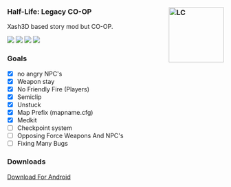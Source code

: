 ### Half-Life: Legacy CO-OP <img align="right" width="128" height="128" src="https://github.com/hasandramali/xash3d-lc/assets/96012695/8cf10998-4d6b-4052-b511-2f74e470c027" alt="LC" />

Xash3D based story mod but CO-OP.

![](https://img.shields.io/github/issues/hasandramali/xash3d-schl) ![](https://img.shields.io/github/forks/hasandramali/xash3d-schl) ![](https://img.shields.io/github/stars/hasandramali/xash3d-schl) ![](https://img.shields.io/github/license/hasandramali/xash3d-schl)

### Goals
- [x] no angry NPC's
- [x] Weapon stay
- [x] No Friendly Fire (Players)
- [x] Semiclip
- [x] Unstuck
- [x] Map Prefix (mapname.cfg)
- [x] Medkit
- [ ] Checkpoint system
- [ ] Opposing Force Weapons And NPC's
- [ ] Fixing Many Bugs

### Downloads

[Download For Android](https://github.com/hasandramali/xash3d-schl/releases/tag/1.0/xash3d-schl.zip)
